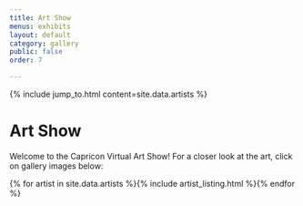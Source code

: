 ```yaml
---
title: Art Show
menus: exhibits
layout: default
category: gallery
public: false
order: 7

---
```

{% include jump_to.html content=site.data.artists %}

# Art Show

Welcome to the Capricon Virtual Art Show! For a closer look at the art, click on gallery images below:

{% for artist in site.data.artists %}{% include artist_listing.html %}{% endfor %}